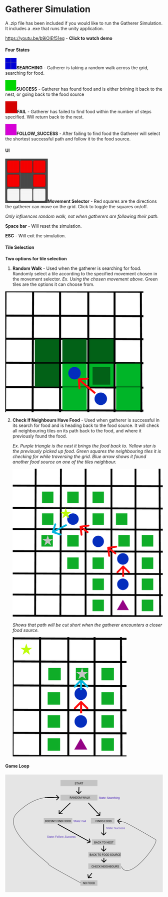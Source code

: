 # Gatherer Simulation

A .zip file has been included if you would like to run the Gatherer Simulation. It includes a .exe that runs the unity application.

https://youtu.be/b9iOIEf51eg - **Click to watch demo**

#### Four States

**![image-20211120153656166](photos/image-20211120153656166.png)SEARCHING** - Gatherer is taking a random walk across the grid, searching for food.

![image-20211120153837061](photos/image-20211120153837061.png)**SUCCESS** - Gatherer has found food and is either brining it back to the nest, or going back to the food source

**![image-20211120153754963](photos/image-20211120153754963.png)FAIL** - Gatherer has failed to find food within the number of steps specified. Will return back to the nest.

**![image-20211120153824422](photos/image-20211120153824422.png)FOLLOW_SUCCESS** - After failing to find food the Gatherer will select the shortest successful path and follow it to the food source.



#### UI 

![image-20211120154126622](photos/image-20211120154126622.png)**Movement Selector** - Red squares are the directions the gatherer can move on the grid. Click to toggle the squares on/off. 

*Only influences random walk, not when gatherers are following their path.*

**Space bar** - Will reset the simulation.

**ESC** - Will exit the simulation.

#### Tile Selection

**Two options for tile selection**

1. **Random Walk** - Used when the gatherer is searching for food. Randomly select a tile according to the specified movement chosen in the movement selector. *Ex. Using the chosen movement above.* Green tiles are the options it can choose from.

![image-20211120155341675](photos/image-20211120155341675.png)

2. **Check If Neighbours Have Food** - Used when gatherer is successful in its search for food and is heading back to the food source. It will check all neighbouring tiles on its path back to the food, and where it previously found the food.

   *Ex. Purple triangle is the nest it brings the food back to. Yellow star is the previously picked up food. Green squares the neighbouring tiles it is checking for while traversing the grid. Blue arrow shows it found another food source on one of the tiles neighbour.*

   ![image-20211120155956673](photos/image-20211120155956673.png)

   *Shows that path will be cut short when the gatherer encounters a closer food source.*

   ![image-20211120160222249](photos/image-20211120160222249.png)



#### Game Loop

![image-20211120162122009](photos/image-20211120162122009.png)
